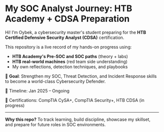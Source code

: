 # My SOC Analyst Journey: HTB Academy + CDSA Preparation

Hi! I’m Oybek, a cybersecurity master's student preparing for the **HTB Certified Defensive Security Analyst (CDSA)** certification.

This repository is a live record of my hands-on progress using:
- **HTB Academy's Pre-SOC and SOC paths** (theory + labs)
- **HTB real-world machines** (red team side understanding)
- My own reflections, detection techniques, and playbooks

🎯 **Goal**: Strengthen my SOC, Threat Detection, and Incident Response skills to become a world-class Cybersecurity Defender.

📅 Timeline: Jan 2025 – Ongoing

📘 Certifications: CompTIA CySA+, CompTIA Security+, HTB CDSA (in progress)

---
**Why this repo?**
To track learning, build discipline, showcase my skillset, and prepare for future roles in SOC environments.
